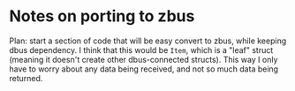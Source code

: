 # Notes on porting to zbus

Plan: start a section of code that will be easy convert to zbus, while keeping dbus dependency. I think that this would be `Item`, which is a "leaf" struct (meaning it doesn't create other dbus-connected structs). This way I only have to worry about any data being received, and not so much data being returned.

